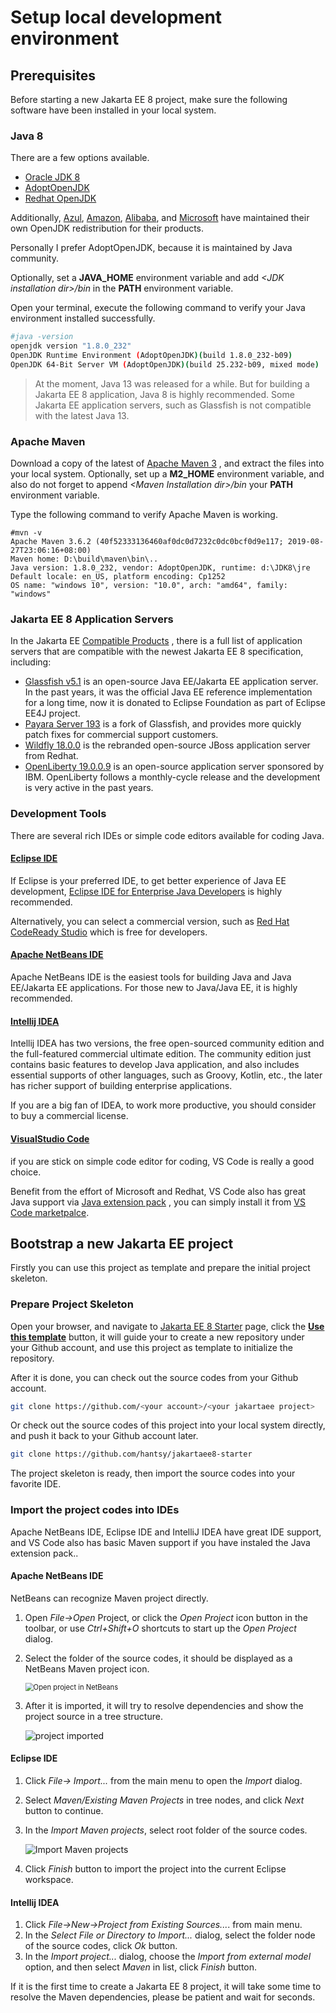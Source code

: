 

# Setup local development environment



## Prerequisites

Before starting a new Jakarta EE 8 project, make sure the following software have been installed in your local system.  

### Java 8 

There are a few options available.  

* [Oracle  JDK 8](https://java.oracle.com)
* [AdoptOpenJDK](https://adoptopenjdk.net/)
* [Redhat OpenJDK ](https://developers.redhat.com)

Additionally, [Azul](https://www.azul.com/downloads/zulu-community/),  [Amazon](https://aws.amazon.com/corretto/),  [Alibaba](https://github.com/alibaba/dragonwell8),  and [Microsoft](https://docs.microsoft.com/en-us/xamarin/android/get-started/installation/openjdk)  have maintained their own OpenJDK redistribution for their products. 

Personally I prefer AdoptOpenJDK,  because it is maintained by Java community.

Optionally,  set a **JAVA\_HOME** environment variable and add *&lt;JDK installation dir>/bin* in the **PATH** environment variable.

Open your terminal, execute the following command to verify your Java environment installed successfully.

```sh
#java -version
openjdk version "1.8.0_232"
OpenJDK Runtime Environment (AdoptOpenJDK)(build 1.8.0_232-b09)
OpenJDK 64-Bit Server VM (AdoptOpenJDK)(build 25.232-b09, mixed mode)
```

> At the moment, Java 13 was released for a while. But for building a Jakarta EE 8 application, Java 8 is highly recommended.  Some Jakarta EE application servers,  such as  Glassfish is not  compatible with the latest Java 13. 



### Apache Maven 

Download a copy of  the latest of [Apache Maven 3](https://maven.apache.org) , and extract the files into your local system. Optionally, set up a **M2\_HOME** environment variable, and also do not forget to append *&lt;Maven Installation dir>/bin* your **PATH** environment variable.  

Type the following command to verify Apache Maven is working.

```shell
#mvn -v
Apache Maven 3.6.2 (40f52333136460af0dc0d7232c0dc0bcf0d9e117; 2019-08-27T23:06:16+08:00)
Maven home: D:\build\maven\bin\..
Java version: 1.8.0_232, vendor: AdoptOpenJDK, runtime: d:\JDK8\jre
Default locale: en_US, platform encoding: Cp1252
OS name: "windows 10", version: "10.0", arch: "amd64", family: "windows"
```

### Jakarta EE 8 Application Servers

In the Jakarta EE [Compatible Products](https://jakarta.ee/compatibility/) , there is a full list of application servers that are compatible with the  newest Jakarta EE 8 specification, including: 

* [Glassfish v5.1](https://projects.eclipse.org/projects/ee4j.glassfish/downloads) is an open-source Java EE/Jakarta EE application server. In the past years, it was the official Java EE reference implementation for a long time, now it is donated to Eclipse Foundation as part of Eclipse EE4J project.
* [Payara Server 193](https://www.payara.fish/software/downloads/) is a fork  of Glassfish, and provides more quickly patch fixes for  commercial support customers. 
* [Wildfly 18.0.0](https://wildfly.org/downloads) is the rebranded open-source JBoss application server  from Redhat.
* [OpenLiberty 19.0.0.9]( https://openliberty.io/downloads/) is  an open-source application server sponsored by IBM.  OpenLiberty follows a monthly-cycle release and the development is very active in the past years. 

###  Development Tools

There are several rich IDEs  or simple code editors available for coding Java.

#### [Eclipse IDE](https://eclipse.org)

If Eclipse is your preferred IDE,  to get better experience of Java EE development,  [Eclipse IDE for Enterprise Java Developers](https://www.eclipse.org/downloads/packages/release/2019-09/r/eclipse-ide-enterprise-java-developers) is highly recommended. 

Alternatively, you can select a  commercial  version, such as [Red Hat CodeReady Studio](https://www.redhat.com/en/technologies/jboss-middleware/codeready-studio) which is free for developers.

#### [Apache NetBeans IDE](http://netbeans.apache.org)

Apache NetBeans IDE is the easiest tools for building Java and Java EE/Jakarta EE applications. For those new to Java/Java EE, it is highly recommended.

#### [Intellij IDEA ](https://www.jetbrains.com/idea/)

Intellij IDEA has two versions, the free open-sourced community edition and the full-featured  commercial ultimate edition.  The community edition just contains basic features to develop Java application,  and also includes essential supports of other languages, such as Groovy, Kotlin, etc.,   the later has richer support of building enterprise applications.  

If you are a big fan of IDEA,  to work more productive, you should consider to buy a commercial  license.

#### [VisualStudio Code](https://code.visualstudio.com)

if you are stick on simple code editor for coding, VS Code is really a good choice. 

Benefit from the effort of Microsoft and Redhat, VS Code also has great Java support via [Java extension pack](https://marketplace.visualstudio.com/items?itemName=vscjava.vscode-java-pack) , you can simply install it  from [VS Code marketpalce](https://marketplace.visualstudio.com/VSCode). 



## Bootstrap a new Jakarta EE project



Firstly you can use this project as template and prepare the initial project skeleton.

### Prepare Project Skeleton

Open your browser, and navigate to [Jakarta EE 8 Starter](https://github.com/hantsy/jakartaee8-starter) page, click  the [**Use this template**](https://github.com/hantsy/jakartaee8-starter/generate) button, it will guide your to create a new repository under  your Github account, and use this project as template to initialize the repository.

After it is done, you can check out the source codes from your Github account.

```bash
git clone https://github.com/<your account>/<your jakartaee project>
```

Or check out the source codes of this project into your local system directly,  and push it back to your Github account later.

```bash
git clone https://github.com/hantsy/jakartaee8-starter
```

The project skeleton is ready, then import the source codes into your favorite IDE.

### Import the project codes into IDEs

Apache NetBeans IDE, Eclipse IDE and IntelliJ IDEA have great IDE support, and VS Code also has basic Maven support if you have instaled the Java extension pack.. 

#### Apache NetBeans IDE

 NetBeans  can recognize Maven  project directly.

1. Open  *File->Open* Project, or click the *Open Project* icon button in the toolbar,  or use *Ctrl+Shift+O* shortcuts to start up the *Open Project* dialog.

2. Select the folder of the source codes, it should be displayed as a NetBeans  Maven project icon.

   <img src="./import-nb.png" alt="Open project in NetBeans" style="zoom:80%;" />

3. After it is imported, it  will try to resolve dependencies and show the project source in a tree structure.

   ![project imported](./import-nb2.png)

#### Eclipse IDE

1. Click *File-> Import...* from the main menu to open the *Import* dialog.

2. Select *Maven/Existing Maven Projects* in tree nodes, and click *Next* button to continue.

3. In the  *Import Maven projects*, select root folder of the source codes.

   ![Import Maven projects](./import-eclipse.png)

4. Click *Finish* button to import the project into the current Eclipse workspace.


#### Intellij IDEA

1. Click *File->New->Project from Existing Sources...*. from main menu.
2. In the *Select File or Directory  to Import...* dialog, select the folder node of the source codes, click *Ok* button.
3. In the *Import project...* dialog, choose the *Import from external model* option, and then select *Maven* in list, click *Finish* button.

If it is the first time to create a Jakarta EE 8 project, it will take some time to resolve the Maven dependencies,  please be patient and wait for seconds.
